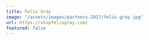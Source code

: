 ```yaml
---
title: Felix Gray
image: "/assets/images/partners-2017/felix-gray.jpg"
url: https://shopfelixgray.com/
featured: false
---
```


